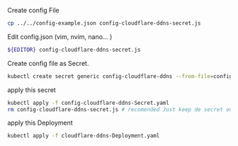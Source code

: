
Create config File

``` bash
cp ../../config-example.json config-cloudflare-ddns-secret.js
```

Edit config.json (vim, nvim, nano... )
``` bash
${EDITOR} config-cloudflare-ddns-secret.js
```

Create config file as Secret.

``` bash
kubectl create secret generic config-cloudflare-ddns --from-file=config-cloudflare-ddns-secret.js --dry-run=client -oyaml -n ddns > config-cloudflare-ddns-Secret.yaml
```

apply this secret

``` bash
kubectl apply -f config-cloudflare-ddns-Secret.yaml
rm config-cloudflare-ddns-secret.js # recomended Just keep de secret on Kubernetes Cluster
```

apply this Deployment

``` bash
kubectl apply -f cloudflare-ddns-Deployment.yaml
```
